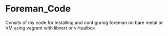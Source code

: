 # Foreman_Code
Consits of my code for installing and configuring foreman on bare metal or VM using vagrant with libvert or virtualbox

